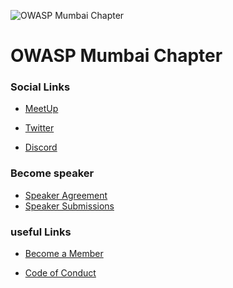 <!--### Chapter Information
* Chapter Region -->


![OWASP Mumbai Chapter](https://github.com/OWASP/www-chapter-mumbai/blob/master/assets/images/OWASP_Mumbai_Logo_YR.png)
# OWASP Mumbai Chapter

### Social Links
 
* [MeetUp](https://www.meetup.com/OWASP-Mumbai-Chapter/)

* [Twitter](https://twitter.com/OWASP_Mumbai)

* [Discord](https://discord.gg/8z2bJDJ)
 

### Become speaker

* [Speaker Agreement](https://www.owasp.org/index.php/Speaker_Agreement)
* [Speaker Submissions](https://forms.gle/1d6v3S5kDcfLgYFw7)

### useful Links
* [Become a Member](https://www.owasp.org/index.php/Membership)

* [Code of Conduct](https://www.owasp.org/index.php/Governance/Conference_Policies)
